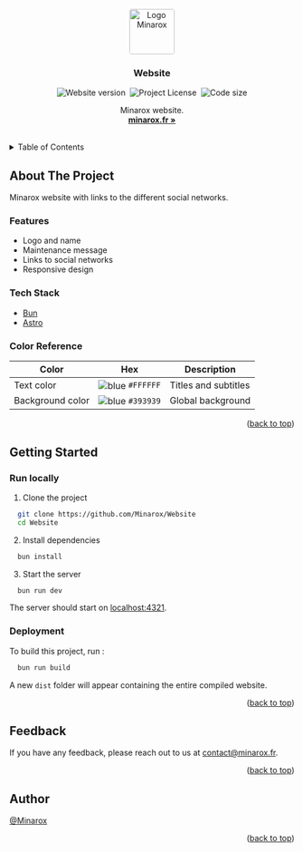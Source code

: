 <div id="top"></div>
<br />

<div align="center">
<a href="https://github.com/Minarox/Website">
    <img src="https://avatars.githubusercontent.com/u/71065703?v=4" alt="Logo Minarox" width="auto" height="80" style="border-radius: 4px">
</a>

<h3 align="center">Website</h3>

![Website version](https://img.shields.io/github/package-json/v/Minarox/Website?label=Version)&nbsp;
![Project License](https://img.shields.io/github/license/Minarox/Website?label=License)&nbsp;
![Code size](https://img.shields.io/github/languages/code-size/Minarox/Website?style=flat&label=Code%20size)

  <p align="center">
    Minarox website.
    <br />
    <a href="https://minarox.fr/"><strong>minarox.fr »</strong></a>
  </p>
</div>
<br />

<details>
  <summary>Table of Contents</summary>
  <ol>
    <li>
      <a href="#about-the-project">About The Project</a>
      <ul>
        <li><a href="#features">Features</a></li>
        <li><a href="#tech-stack">Tech Stack</a></li>
        <li><a href="#color-reference">Color Reference</a></li>
      </ul>
    </li>
    <li>
      <a href="#getting-started">Getting Started</a>
      <ul>
        <li><a href="#run-locally">Run Locally</a></li>
        <li><a href="#deployment">Deployment</a></li>
      </ul>
    </li>
    <li><a href="#feedback">Feedback</a></li>
    <li><a href="#author">Author</a></li>
  </ol>
</details>

## About The Project

Minarox website with links to the different social networks.

### Features

- Logo and name
- Maintenance message
- Links to social networks
- Responsive design

### Tech Stack

- [Bun](https://bun.sh/)
- [Astro](https://astro.build/)

### Color Reference

| Color                        | Hex                                                                           | Description                   |
|------------------------------|-------------------------------------------------------------------------------|-------------------------------|
| Text color                   | <img valign='middle' alt='blue' src='https://readme-swatches.vercel.app/FFFFFF?style=round'/> `#FFFFFF` | Titles and subtitles          |
| Background color             | <img valign='middle' alt='blue' src='https://readme-swatches.vercel.app/393939?style=round'/> `#393939` | Global background             |

<p align="right">(<a href="#top">back to top</a>)</p>

## Getting Started

### Run locally

1. Clone the project

```bash
  git clone https://github.com/Minarox/Website
  cd Website
```

2. Install dependencies

```bash
  bun install
```

3. Start the server

```bash
  bun run dev
```

The server should start on [localhost:4321](http://localhost:4321/).

### Deployment

To build this project, run :

```bash
  bun run build
```

A new `dist` folder will appear containing the entire compiled website.

<p align="right">(<a href="#top">back to top</a>)</p>

## Feedback

If you have any feedback, please reach out to us at [contact@minarox.fr](mailto:contact@minarox.fr).

<p align="right">(<a href="#top">back to top</a>)</p>

## Author

[@Minarox](https://www.github.com/Minarox)

<p align="right">(<a href="#top">back to top</a>)</p>
